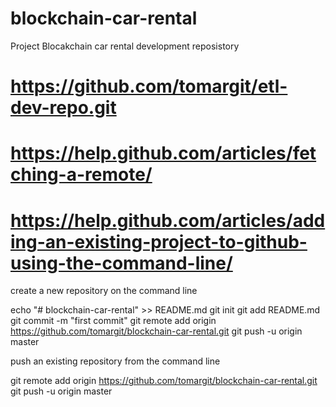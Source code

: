 # blockchain-car-rental

Project Blocakchain car rental development reposistory

# https://github.com/tomargit/etl-dev-repo.git

# https://help.github.com/articles/fetching-a-remote/

# https://help.github.com/articles/adding-an-existing-project-to-github-using-the-command-line/



create a new repository on the command line

echo "# blockchain-car-rental" >> README.md
git init
git add README.md
git commit -m "first commit"
git remote add origin https://github.com/tomargit/blockchain-car-rental.git
git push -u origin master



 push an existing repository from the command line

git remote add origin https://github.com/tomargit/blockchain-car-rental.git
git push -u origin master
